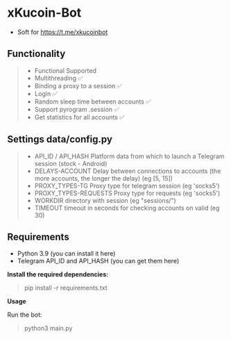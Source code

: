 #  xKucoin-Bot
- Soft for https://t.me/xkucoinbot

## Functionality
> * Functional                        	Supported
> * Multithreading		                ✅
> * Binding a proxy to a session      	✅
> * Login	                            ✅
> * Random sleep time between accounts	✅
> * Support pyrogram .session         	✅
> * Get statistics for all accounts   	✅

## Settings data/config.py
 
> * API_ID / API_HASH   	Platform data from which to launch a Telegram session (stock - Android)
> * DELAYS-ACCOUNT      	Delay between connections to accounts (the more accounts, the longer the delay) (eg [5, 15])
> * PROXY_TYPES-TG      	Proxy type for telegram session (eg 'socks5')
> * PROXY_TYPES-REQUESTS	Proxy type for requests (eg 'socks5')
> * WORKDIR	                directory with session (eg "sessions/")
> * TIMEOUT                	timeout in seconds for checking accounts on valid (eg 30)



## Requirements
* Python 3.9 (you can install it here)
* Telegram API_ID and API_HASH (you can get them here)

**Install the required dependencies:**
> pip install -r requirements.txt

**Usage**

Run the bot:
> python3 main.py